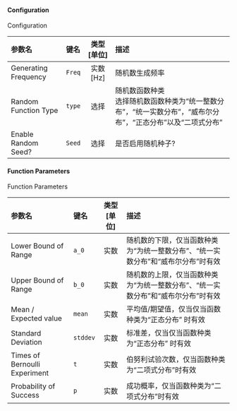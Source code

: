 <!--
DO NOT EDIT THIS FILE DIRECTLY.
This file is generated by tools/comp-docs.js.
All changes will be overwritten by regeneration.
-->

<slot class="model-parameters">

#### Configuration

Configuration

| 参数名 | 键名 | 类型 [单位] | 描述 |
|:------ |:---- |:-----------:|:---- |
| Generating Frequency | `Freq` | 实数 [Hz] | 随机数生成频率 |
| Random Function Type | `type` | 选择 | 随机数函数种类<br> 选择随机数函数种类为“统一整数分布”，“统一实数分布”，“威布尔分布”，“正态分布”以及“二项式分布” |
| Enable Random Seed? | `Seed` | 选择 | 是否启用随机种子? |

#### Function Parameters

Function Parameters

| 参数名 | 键名 | 类型 [单位] | 描述 |
|:------ |:---- |:-----------:|:---- |
| Lower Bound of Range | `a_0` | 实数 | 随机数的下限，仅当函数种类为“为统一整数分布”、“统一实数分布”和“威布尔分布”时有效 |
| Upper Bound of Range | `b_0` | 实数 | 随机数的上限，仅当函数种类为“为统一整数分布”、“统一实数分布”和“威布尔分布”时有效 |
| Mean / Expected value | `mean` | 实数 | 平均值/期望值，仅当仅当函数种类为“正态分布” 时有效 |
| Standard Deviation | `stddev` | 实数 | 标准差，仅当仅当函数种类为“正态分布” 时有效 |
| Times of Bernoulli Experiment | `t` | 实数 | 伯努利试验次数，仅当函数种类为“二项式分布”时有效 |
| Probability of Success | `p` | 实数 | 成功概率，仅当函数种类为“二项式分布”时有效 |


</slot>
